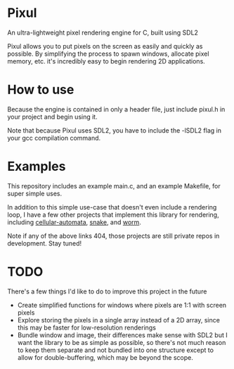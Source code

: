 # Pixul

An ultra-lightweight pixel rendering engine for C, built using SDL2

Pixul allows you to put pixels on the screen as easily and quickly as possible. By simplifying the process to spawn windows, allocate pixel memory, etc. it's incredibly easy to begin rendering 2D applications.

# How to use

Because the engine is contained in only a header file, just include pixul.h in your project and begin using it.

Note that because Pixul uses SDL2, you have to include the -lSDL2 flag in your gcc compilation command.

# Examples
This repository includes an example main.c, and an example Makefile, for super simple uses.

In addition to this simple use-case that doesn't even include a rendering loop, I have a few other projects that implement this library for rendering, including [cellular-automata](https://github.com/connormdoane/cellular-automata), [snake](https://github.com/connormdoane/snake), and [worm](https://github.com/connormdoane/worm).

Note if any of the above links 404, those projects are still private repos in development. Stay tuned!

# TODO
There's a few things I'd like to do to improve this project in the future

- Create simplified functions for windows where pixels are 1:1 with screen pixels
- Explore storing the pixels in a single array instead of a 2D array, since this may be faster for low-resolution renderings
- Bundle window and image, their differences make sense with SDL2 but I want the library to be as simple as possible, so there's not much reason to keep them separate and not bundled into one structure except to allow for double-buffering, which may be beyond the scope.

